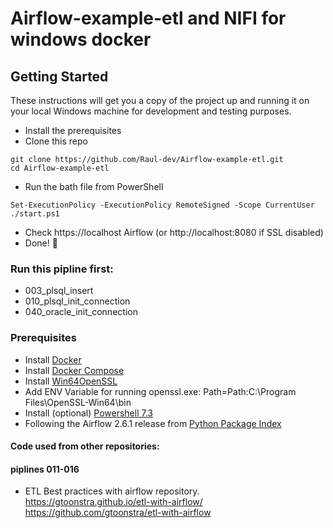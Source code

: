 # Airflow-example-etl and NIFI for windows docker

## Getting Started

These instructions will get you a copy of the project up and running it on your local Windows machine for development and testing purposes.

- Install the prerequisites
- Clone this repo
```
git clone https://github.com/Raul-dev/Airflow-example-etl.git
cd Airflow-example-etl
```
- Run the bath file from PowerShell
```
Set-ExecutionPolicy -ExecutionPolicy RemoteSigned -Scope CurrentUser
./start.ps1
```
- Check https://localhost Airflow  (or http://localhost:8080 if SSL disabled)
- Done! :tada:

### Run this pipline first:
- 003_plsql_insert
- 010_plsql_init_connection
- 040_oracle_init_connection

### Prerequisites

- Install [Docker](https://www.docker.com/)
- Install [Docker Compose](https://docs.docker.com/compose/install/)
- Install [Win64OpenSSL](https://slproweb.com/download/Win64OpenSSL-3_1_1.msi)
- Add ENV Variable for running openssl.exe: Path=Path:C:\Program Files\OpenSSL-Win64\bin
- Install (optional) [Powershell 7.3](https://github.com/PowerShell/PowerShell/releases/download/v7.3.4/PowerShell-7.3.4-win-x64.msi)
- Following the Airflow 2.6.1 release from [Python Package Index](https://pypi.python.org/pypi/apache-airflow)


#### Code used from other repositories:

#### piplines 011-016
- ETL Best practices with airflow repository.
https://gtoonstra.github.io/etl-with-airflow/
https://github.com/gtoonstra/etl-with-airflow




